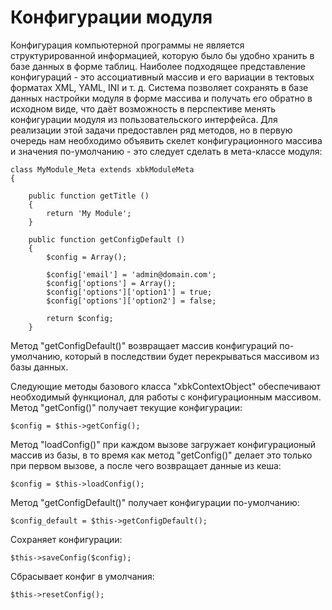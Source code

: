 # Конфигурации модуля #

Конфигурация компьютерной программы не является структурированной информацией, которую было бы удобно хранить в базе данных в форме таблиц. Наиболее подходящее представление конфигураций - это ассоциативный массив и его вариации в тектовых форматах XML, YAML, INI и т. д. Система позволяет сохранять в базе данных настройки модуля в форме массива и получать его обратно в исходном виде, что даёт возможность в перспективе менять конфигурации модуля из пользовательского интерфейса.
Для реализации этой задачи предоставлен ряд методов, но в первую очередь нам необходимо объявить скелет конфигурационного массива и значения по-умолчанию - это следует сделать в мета-классе модуля:
```
class MyModule_Meta extends xbkModuleMeta
{

    public function getTitle ()
    {
    	return 'My Module';
    }

    public function getConfigDefault ()
    {
    	$config = Array();

    	$config['email'] = 'admin@domain.com';
    	$config['options'] = Array();
    	$config['options']['option1'] = true;
    	$config['options']['option2'] = false;

    	return $config;
    }
```
Метод "getConfigDefault()" возвращает массив конфигураций по-умолчанию, который в последствии будет перекрываться массивом из базы данных.

Следующие методы базового класса "xbkContextObject" обеспечивают необходимый функционал, для работы с конфигурационным массивом.
Метод "getConfig()" получает текущие конфигурации:
```
$config = $this->getConfig();
```
Метод "loadConfig()" при каждом вызове загружает конфигурационый массив из базы, в то время как метод "getConfig()" делает это только при первом вызове, а после чего возвращает данные из кеша:
```
$config = $this->loadConfig();
```
Метод "getConfigDefault()" получает конфигурации по-умолчанию:
```
$config_default = $this->getConfigDefault();
```
Сохраняет конфигурации:
```
$this->saveConfig($config);
```
Сбрасывает конфиг в умолчания:
```
$this->resetConfig();
```